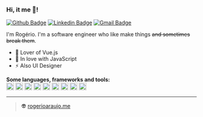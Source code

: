 
### Hi, it me 🖖!

[![Github Badge](https://img.shields.io/badge/-rodgeraraujo-000?style=flat-square&logo=Github&logoColor=white&link=https://github.com/rodgeraraujo)](https://github.com/rebeccamanzi)
[![Linkedin Badge](https://img.shields.io/badge/-RogerioAraujo-blue?style=flat-square&logo=Linkedin&logoColor=white&link=https://www.linkedin.com/in/rog%C3%A9rio-ara%C3%BAjo-a4891b124/)](https://www.linkedin.com/in/rog%C3%A9rio-ara%C3%BAjo-a4891b124/)
[![Gmail Badge](https://img.shields.io/badge/-rogerio.araujo.mail.com-blue?style=flat-square&logo=mail.ru&logoColor=white&link=mailto:rogerio.araujo.mail.com)](mailto:rogerio.araujo.mail.com)

I'm Rogério. I'm a software engineer who like make things ~~and sometimes break them~~.

- 💚 Lover of Vue.js
- 💫 In love with JavaScript
- ⚡ Also UI Designer

**Some languages, frameworks and tools:**  
<code><img height="20" src="https://devicons.github.io/devicon/devicon.git/icons/vuejs/vuejs-original.svg"></code>
<code><img height="20" src="https://devicons.github.io/devicon/devicon.git/icons/nodejs/nodejs-original.svg"></code>
<code><img height="20" src="https://devicons.github.io/devicon/devicon.git/icons/javascript/javascript-original.svg"></code>
<code><img height="20" src="https://devicons.github.io/devicon/devicon.git/icons/python/python-original.svg"></code>
<code><img height="20" src="https://devicons.github.io/devicon/devicon.git/icons/java/java-original.svg"></code>
<code><img height="20" src="https://devicons.github.io/devicon/devicon.git/icons/docker/docker-original.svg"></code>
<code><img height="20" src="https://devicons.github.io/devicon/devicon.git/icons/mongodb/mongodb-original.svg"></code>
<code><img height="20" src="https://devicons.github.io/devicon/devicon.git/icons/postgresql/postgresql-original.svg"></code>
<code><img height="20" src="https://devicons.github.io/devicon/devicon.git/icons/mysql/mysql-original.svg"></code>
  
 ---

> 👽 [rogerioaraujo.me](https://rogerioaraujo.me)
<!--
**rodgeraraujo/rodgeraraujo** is a ✨ _special_ ✨ repository because its `README.md` (this file) appears on your GitHub profile.

Here are some ideas to get you started:

- 🔭 I’m currently working on ...
- 🌱 I’m currently learning ...
- 👯 I’m looking to collaborate on ...
- 🤔 I’m looking for help with ...
- 💬 Ask me about ...
- 📫 How to reach me: ...
- 😄 Pronouns: ...
- ⚡ Fun fact: ...
-->
